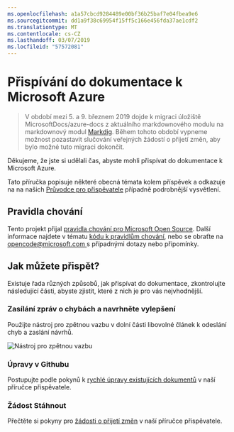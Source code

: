 ```yaml
---
ms.openlocfilehash: a1a57cbcd9284489e00bf36b25baf7e04fbea9e6
ms.sourcegitcommit: dd1a9f38c69954f15ff5c166e456fda37ae1cdf2
ms.translationtype: MT
ms.contentlocale: cs-CZ
ms.lasthandoff: 03/07/2019
ms.locfileid: "57572081"
---
```

# <a name="contributing-to-microsoft-azure-documentation"></a>Přispívání do dokumentace k Microsoft Azure

> V období mezi 5. a 9. březnem 2019 dojde k migraci úložiště MicrosoftDocs/azure-docs z aktuálního markdownového modulu na markdownový modul [Markdig](https://github.com/lunet-io/markdig). Během tohoto období vypneme možnost pozastavit slučování veřejných žádostí o přijetí změn, aby bylo možné tuto migraci dokončit.

Děkujeme, že jste si udělali čas, abyste mohli přispívat do dokumentace k Microsoft Azure.

Tato příručka popisuje některé obecná témata kolem příspěvek a odkazuje na na našich [Průvodce pro přispěvatele](https://docs.microsoft.com/contribute) případně podrobnější vysvětlení.

## <a name="code-of-conduct"></a>Pravidla chování

Tento projekt přijal [pravidla chování pro Microsoft Open Source](https://opensource.microsoft.com/codeofconduct/).
Další informace najdete v tématu [kódu k pravidlům chování](https://opensource.microsoft.com/codeofconduct/faq/), nebo se obraťte na [ opencode@microsoft.com ](mailto:opencode@microsoft.com) s případnými dotazy nebo připomínky.

## <a name="how-can-i-contribute"></a>Jak můžete přispět?

Existuje řada různých způsobů, jak přispívat do dokumentace, zkontrolujte následující části, abyste zjistit, které z nich je pro vás nejvhodnější.

### <a name="reporting-bugs-and-suggesting-enhancements"></a>Zasílání zpráv o chybách a navrhněte vylepšení

Použijte nástroj pro zpětnou vazbu v dolní části libovolné článek k odeslání chyb a zaslání návrhů.

![Nástroj pro zpětnou vazbu](media/feedback-tool.png)

### <a name="editing-in-github"></a>Úpravy v Githubu

Postupujte podle pokynů k [rychlé úpravy existujících dokumentů](https://docs.microsoft.com/contribute/#quick-edits-to-existing-documents) v naší příručce přispěvatele.

### <a name="pull-request"></a>Žádost Stáhnout

Přečtěte si pokyny pro [žádosti o přijetí změn](https://docs.microsoft.com/contribute/how-to-write-workflows-major#pull-request-processing) v naší příručce přispěvatele.
